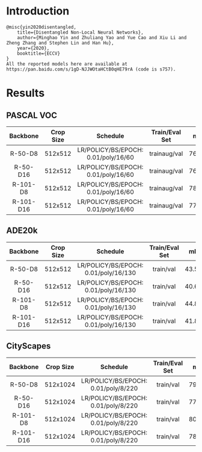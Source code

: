 # Introduction
```
@misc{yin2020disentangled,
    title={Disentangled Non-Local Neural Networks},
    author={Minghao Yin and Zhuliang Yao and Yue Cao and Xiu Li and Zheng Zhang and Stephen Lin and Han Hu},
    year={2020},
    booktitle={ECCV}
}
All the reported models here are available at https://pan.baidu.com/s/1gD-NJJWOtaHCtB0qHE79rA (code is s757).
```


# Results

## PASCAL VOC
| Backbone  | Crop Size  | Schedule                             | Train/Eval Set  | mIoU   | Download                 |
| :-:       | :-:        | :-:                                  | :-:             | :-:    | :-:                      |
| R-50-D8   | 512x512    | LR/POLICY/BS/EPOCH: 0.01/poly/16/60  | trainaug/val    | 76.73% | [model](https://github.com/SegmentationBLWX/modelstore/releases/download/ssseg_dnlnet/dnlnet_resnet50os8_voc_train.pth) &#124; [log](https://github.com/SegmentationBLWX/modelstore/releases/download/ssseg_dnlnet/dnlnet_resnet50os8_voc_train.log) |
| R-50-D16  | 512x512    | LR/POLICY/BS/EPOCH: 0.01/poly/16/60  | trainaug/val    | 76.36% | [model](https://github.com/SegmentationBLWX/modelstore/releases/download/ssseg_dnlnet/dnlnet_resnet50os16_voc_train.pth) &#124; [log](https://github.com/SegmentationBLWX/modelstore/releases/download/ssseg_dnlnet/dnlnet_resnet50os16_voc_train.log) |
| R-101-D8  | 512x512    | LR/POLICY/BS/EPOCH: 0.01/poly/16/60  | trainaug/val    | 78.37% | [model](https://github.com/SegmentationBLWX/modelstore/releases/download/ssseg_dnlnet/dnlnet_resnet101os8_voc_train.pth) &#124; [log](https://github.com/SegmentationBLWX/modelstore/releases/download/ssseg_dnlnet/dnlnet_resnet101os8_voc_train.log) |
| R-101-D16 | 512x512    | LR/POLICY/BS/EPOCH: 0.01/poly/16/60  | trainaug/val    | 77.25% | [model](https://github.com/SegmentationBLWX/modelstore/releases/download/ssseg_dnlnet/dnlnet_resnet101os16_voc_train.pth) &#124; [log](https://github.com/SegmentationBLWX/modelstore/releases/download/ssseg_dnlnet/dnlnet_resnet101os16_voc_train.log) |

## ADE20k
| Backbone  | Crop Size  | Schedule                             | Train/Eval Set  | mIoU   | Download                 |
| :-:       | :-:        | :-:                                  | :-:             | :-:    | :-:                      |
| R-50-D8   | 512x512    | LR/POLICY/BS/EPOCH: 0.01/poly/16/130 | train/val       | 43.50% | [model](https://github.com/SegmentationBLWX/modelstore/releases/download/ssseg_dnlnet/dnlnet_resnet50os8_ade20k_train.pth) &#124; [log](https://github.com/SegmentationBLWX/modelstore/releases/download/ssseg_dnlnet/dnlnet_resnet50os8_ade20k_train.log) |
| R-50-D16  | 512x512    | LR/POLICY/BS/EPOCH: 0.01/poly/16/130 | train/val       | 40.68% | [model](https://github.com/SegmentationBLWX/modelstore/releases/download/ssseg_dnlnet/dnlnet_resnet50os16_ade20k_train.pth) &#124; [log](https://github.com/SegmentationBLWX/modelstore/releases/download/ssseg_dnlnet/dnlnet_resnet50os16_ade20k_train.log) |
| R-101-D8  | 512x512    | LR/POLICY/BS/EPOCH: 0.01/poly/16/130 | train/val       | 44.88% | [model](https://github.com/SegmentationBLWX/modelstore/releases/download/ssseg_dnlnet/dnlnet_resnet101os8_ade20k_train.pth) &#124; [log](https://github.com/SegmentationBLWX/modelstore/releases/download/ssseg_dnlnet/dnlnet_resnet101os8_ade20k_train.log) |
| R-101-D16 | 512x512    | LR/POLICY/BS/EPOCH: 0.01/poly/16/130 | train/val       | 41.80% | [model](https://github.com/SegmentationBLWX/modelstore/releases/download/ssseg_dnlnet/dnlnet_resnet101os16_ade20k_train.pth) &#124; [log](https://github.com/SegmentationBLWX/modelstore/releases/download/ssseg_dnlnet/dnlnet_resnet101os16_ade20k_train.log) |

## CityScapes
| Backbone  | Crop Size  | Schedule                             | Train/Eval Set  | mIoU   | Download                 |
| :-:       | :-:        | :-:                                  | :-:             | :-:    | :-:                      |
| R-50-D8   | 512x1024   | LR/POLICY/BS/EPOCH: 0.01/poly/8/220  | train/val       | 79.75% | [model](https://github.com/SegmentationBLWX/modelstore/releases/download/ssseg_dnlnet/dnlnet_resnet50os8_cityscapes_train.pth) &#124; [log](https://github.com/SegmentationBLWX/modelstore/releases/download/ssseg_dnlnet/dnlnet_resnet50os8_cityscapes_train.log) |
| R-50-D16  | 512x1024   | LR/POLICY/BS/EPOCH: 0.01/poly/8/220  | train/val       | 77.80% | [model](https://github.com/SegmentationBLWX/modelstore/releases/download/ssseg_dnlnet/dnlnet_resnet50os16_cityscapes_train.pth) &#124; [log](https://github.com/SegmentationBLWX/modelstore/releases/download/ssseg_dnlnet/dnlnet_resnet50os16_cityscapes_train.log) |
| R-101-D8  | 512x1024   | LR/POLICY/BS/EPOCH: 0.01/poly/8/220  | train/val       | 80.64% | [model](https://github.com/SegmentationBLWX/modelstore/releases/download/ssseg_dnlnet/dnlnet_resnet101os8_cityscapes_train.pth) &#124; [log](https://github.com/SegmentationBLWX/modelstore/releases/download/ssseg_dnlnet/dnlnet_resnet101os8_cityscapes_train.log) |
| R-101-D16 | 512x1024   | LR/POLICY/BS/EPOCH: 0.01/poly/8/220  | train/val       | 78.67% | [model](https://github.com/SegmentationBLWX/modelstore/releases/download/ssseg_dnlnet/dnlnet_resnet101os16_cityscapes_train.pth) &#124; [log](https://github.com/SegmentationBLWX/modelstore/releases/download/ssseg_dnlnet/dnlnet_resnet101os16_cityscapes_train.log) |